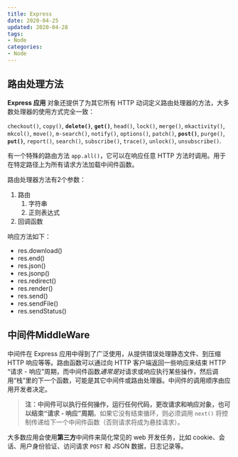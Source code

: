 ```yaml
---
title: Express
date: 2020-04-25
updated: 2020-04-28
tags: 
- Node
categories: 
- Node
---
```

## 路由处理方法

**Express 应用** 对象还提供了为其它所有 HTTP 动词定义路由处理器的方法，大多数处理器的使用方式完全一致：

`checkout()`, `copy()`, **`delete()`**, **`get()`**, `head()`, `lock()`, `merge()`, `mkactivity()`, `mkcol()`, `move()`, `m-search()`, `notify()`, `options()`, `patch()`, **`post()`**, `purge()`, **`put()`**, `report()`, `search()`, `subscribe()`, `trace()`, `unlock()`, `unsubscribe()`.

有一个特殊的路由方法 `app.all()`，它可以在响应任意 HTTP 方法时调用。用于在特定路径上为所有请求方法加载中间件函数。

路由处理器方法有2个参数：

1. 路由
   1. 字符串
   2. 正则表达式
2. 回调函数

响应方法如下：

- res.download()
- res.end()
- res.json()
- res.jsonp()
- res.redirect()
- res.render()
- res.send()
- res.sendFile()
- res.sendStatus()

## 中间件MiddleWare

中间件在 Express 应用中得到了广泛使用，从提供错误处理静态文件、到压缩 HTTP 响应等等。路由函数可以通过向 HTTP 客户端返回一些响应来结束 HTTP “请求 - 响应”周期，而中间件函数*通常是*对请求或响应执行某些操作，然后调用“栈”里的下一个函数，可能是其它中间件或路由处理器。中间件的调用顺序由应用开发者决定。

> **注：**中间件可以执行任何操作，运行任何代码，更改请求和响应对象，也可以**结束“请求 - 响应”周期**。如果它没有结束循环，则必须调用 `next()` 将控制传递给下一个中间件函数（否则请求将成为悬挂请求）。

大多数应用会使用**第三方**中间件来简化常见的 web 开发任务，比如 cookie、会话、用户身份验证、访问请求 `POST` 和 JSON 数据，日志记录等。
